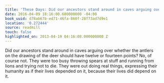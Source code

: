```yaml
---
title: 'These Days: Did our ancestors stand around in caves arguing over whether…'
date: 2016-04-09 18:16:00.600000000 -04:00
book_uuid: d78ab67b-ed71-46fa-860f-28f73ad7d9e1
location: '0.272444'
source: readmill
touch: false
highlighted_on: 2013-04-19 04:16:08.000000000 Z
---
```


Did our ancestors stand around in caves arguing over whether the antlers on the drawing of the deer should have twelve or fourteen points? No, of course not. They were too busy throwing spears at stuff and running from lions and trying not to die. They were out doing real things, expressing their humanity as if their lives depended on it, because their lives did depend on it.